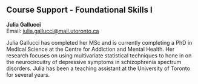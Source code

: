 ## Course Support - Foundational Skills I

**Julia Gallucci**  
Email: julia.gallucci@mail.utoronto.ca  

Julia Gallucci has completed her MSc and is currently completing a PhD in Medical Science at the Centre for Addiction and Mental Health. Her research focuses on using multivariate statistical techniques to hone in on the neurocircuitry of depressive symptoms in schizophrenia spectrum disorders. Julia has been a teaching assistant at the University of Toronto for several years.